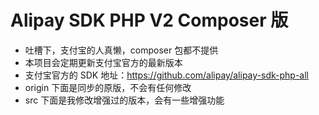 # Alipay SDK PHP V2 Composer 版
- 吐槽下，支付宝的人真懒，composer 包都不提供
- 本项目会定期更新支付宝官方的最新版本
- 支付宝官方的 SDK 地址：https://github.com/alipay/alipay-sdk-php-all
- origin 下面是同步的原版，不会有任何修改
- src 下面是我修改增强过的版本，会有一些增强功能
